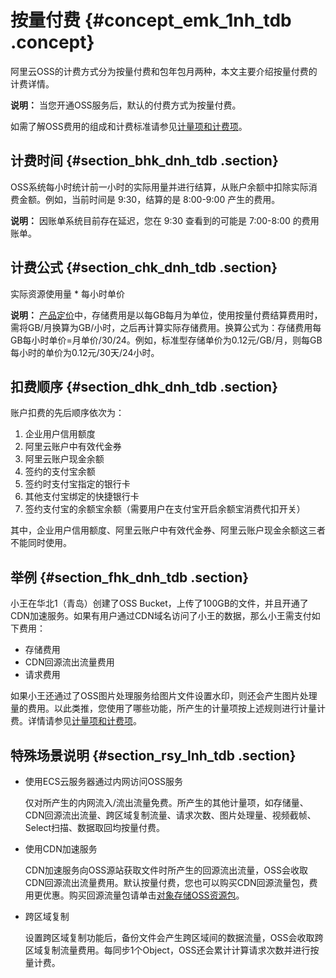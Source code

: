 # 按量付费 {#concept_emk_1nh_tdb .concept}

阿里云OSS的计费方式分为按量付费和包年包月两种，本文主要介绍按量付费的计费详情。

**说明：** 当您开通OSS服务后，默认的付费方式为按量付费。

如需了解OSS费用的组成和计费标准请参见[计量项和计费项](cn.zh-CN/计量计费/计量项和计费项.md#)。

## 计费时间 {#section_bhk_dnh_tdb .section}

OSS系统每小时统计前一小时的实际用量并进行结算，从账户余额中扣除实际消费金额。例如，当前时间是 9:30，结算的是 8:00-9:00 产生的费用。

**说明：** 因账单系统目前存在延迟，您在 9:30 查看到的可能是 7:00-8:00 的费用账单。

## 计费公式 {#section_chk_dnh_tdb .section}

实际资源使用量 \* 每小时单价

**说明：** [产品定价](https://www.aliyun.com/price/product?spm=5176.7933691.744462.price2.b7a36a56kldoxf#/oss/detail)中，存储费用是以每GB每月为单位，使用按量付费结算费用时，需将GB/月换算为GB/小时，之后再计算实际存储费用。换算公式为：存储费用每GB每小时单价=月单价/30/24。例如，标准型存储单价为0.12元/GB/月，则每GB每小时的单价为0.12元/30天/24小时。

## 扣费顺序 {#section_dhk_dnh_tdb .section}

账户扣费的先后顺序依次为：

1.  企业用户信用额度
2.  阿里云账户中有效代金券
3.  阿里云账户现金余额
4.  签约的支付宝余额
5.  签约时支付宝指定的银行卡
6.  其他支付宝绑定的快捷银行卡
7.  签约支付宝的余额宝余额（需要用户在支付宝开启余额宝消费代扣开关）

其中，企业用户信用额度、阿里云账户中有效代金券、阿里云账户现金余额这三者不能同时使用。

## 举例 {#section_fhk_dnh_tdb .section}

小王在华北1（青岛）创建了OSS Bucket，上传了100GB的文件，并且开通了CDN加速服务。如果有用户通过CDN域名访问了小王的数据，那么小王需支付如下费用：

-   存储费用
-   CDN回源流出流量费用
-   请求费用

如果小王还通过了OSS图片处理服务给图片文件设置水印，则还会产生图片处理量的费用。以此类推，您使用了哪些功能，所产生的计量项按上述规则进行计量计费。详情请参见[计量项和计费项](cn.zh-CN/计量计费/计量项和计费项.md#)。

## 特殊场景说明 {#section_rsy_lnh_tdb .section}

-   使用ECS云服务器通过内网访问OSS服务

    仅对所产生的内网流入/流出流量免费。所产生的其他计量项，如存储量、CDN回源流出流量、跨区域复制流量、请求次数、图片处理量、视频截帧、Select扫描、数据取回均按量付费。

-   使用CDN加速服务

    CDN加速服务向OSS源站获取文件时所产生的回源流出流量，OSS会收取CDN回源流出流量费用。默认按量付费，您也可以购买CDN回源流量包，费用更优惠。购买回源流量包请单击[对象存储OSS资源包](https://common-buy.aliyun.com/?commodityCode=ossbag#/buy)。

-   跨区域复制

    设置跨区域复制功能后，备份文件会产生跨区域间的数据流量，OSS会收取跨区域复制流量费用。每同步1个Object，OSS还会累计计算请求次数并进行按量计费。


